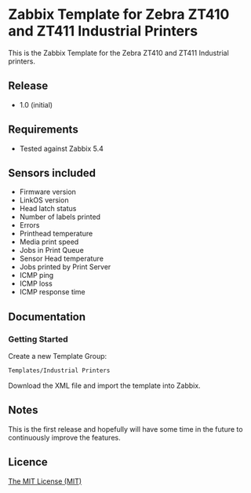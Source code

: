 # Zabbix Template for Zebra ZT410 and ZT411 Industrial Printers

This is the Zabbix Template for the Zebra ZT410 and ZT411 Industrial printers.


## Release
* 1.0 (initial)


## Requirements
* Tested against Zabbix 5.4


## Sensors included
* Firmware version
* LinkOS version
* Head latch status
* Number of labels printed
* Errors
* Printhead temperature
* Media print speed
* Jobs in Print Queue
* Sensor Head temperature
* Jobs printed by Print Server
* ICMP ping
* ICMP loss
* ICMP response time


## Documentation ##
### Getting Started

Create a new Template Group:

```bash
Templates/Industrial Printers
```

Download the XML file and import the template into Zabbix.


## Notes

This is the first release and hopefully will have some time in the future to continuously improve the features.


## Licence

[The MIT License (MIT)](https://github.com/akamura/zabbix-template-Zebra-ZT400/edit/main/LICENSE)
